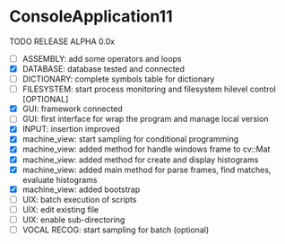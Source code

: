 # ConsoleApplication11
TODO RELEASE ALPHA 0.0x

- [ ] ASSEMBLY:     add some operators and loops
- [x] DATABASE:     database tested and connected
- [ ] DICTIONARY:   complete symbols table for dictionary
- [ ] FILESYSTEM:   start process monitoring and filesystem hilevel control [OPTIONAL]
- [x] GUI:          framework connected
- [ ] GUI:          first interface for wrap the program and manage local version
- [x] INPUT:        insertion improved
- [x] machine_view: start sampling for conditional programming
- [x] machine_view: added method for handle windows frame to cv::Mat
- [x] machine_view: added method for create and display histograms
- [x] machine_view: added main method for parse frames, find matches, evaluate histograms
- [x] machine_view: added bootstrap
- [ ] UIX:          batch execution of scripts
- [ ] UIX:          edit existing file
- [ ] UIX:          enable sub-directoring
- [ ] VOCAL RECOG:  start sampling for batch (optional)
